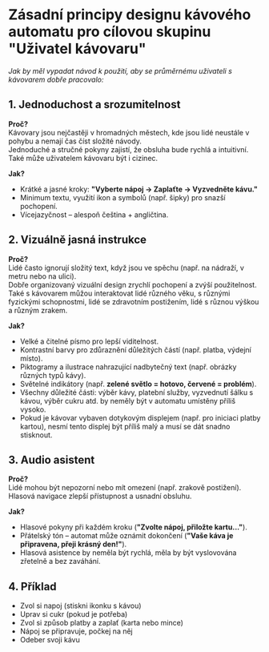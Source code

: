 # Zásadní principy designu kávového automatu pro cílovou skupinu "Uživatel kávovaru"

_Jak by měl vypadat návod k použití, aby se průměrnému uživateli s kávovarem dobře pracovalo:_

## 1. Jednoduchost a srozumitelnost

**Proč?**  
Kávovary jsou nejčastěji v hromadných městech, kde jsou lidé neustále v pohybu a nemají čas číst složité návody.  
Jednoduché a stručné pokyny zajistí, že obsluha bude rychlá a intuitivní. Také může uživatelem kávovaru být i cizinec.

**Jak?**  
- Krátké a jasné kroky: **"Vyberte nápoj → Zaplaťte → Vyzvedněte kávu."**
- Minimum textu, využití ikon a symbolů (např. šipky) pro snazší pochopení.
- Vícejazyčnost – alespoň čeština + angličtina.


## 2. Vizuálně jasná instrukce

**Proč?**  
Lidé často ignorují složitý text, když jsou ve spěchu (např. na nádraží, v metru nebo na ulici).  
Dobře organizovaný vizuální design zrychlí pochopení a zvýší použitelnost. Také s kávovarem můžou interaktovat lidé různého věku, 
s různými fyzickými schopnostmi, lidé se zdravotním postižením, lidé s různou výškou a různým zrakem.

**Jak?**  
- Velké a čitelné písmo pro lepší viditelnost.
- Kontrastní barvy pro zdůraznění důležitých částí (např. platba, výdejní místo).
- Piktogramy a ilustrace nahrazující nadbytečný text (např. obrázky různých typů kávy).
- Světelné indikátory (např. **zelené světlo = hotovo, červené = problém**).
- Všechny důležité části: výběr kávy, platební služby, vyzvednutí šálku s kávou, výběr cukru atd. by neměly být v automatu umístěny příliš vysoko.
- Pokud je kávovar vybaven dotykovým displejem (např. pro iniciaci platby kartou), nesmí tento displej být příliš malý a musí se dát snadno stisknout.


## 3. Audio asistent

**Proč?**  
Lidé mohou být nepozorní nebo mít omezení (např. zrakově postižení).  
Hlasová navigace zlepší přístupnost a usnadní obsluhu.

**Jak?**  
- Hlasové pokyny při každém kroku (**"Zvolte nápoj, přiložte kartu..."**).
- Přátelský tón – automat může oznámit dokončení (**"Vaše káva je připravena, přeji krásný den!"**).
- Hlasová asistence by neměla být rychlá, měla by být vyslovována zřetelně a bez zaváhání.

## 4. Příklad
- Zvol si napoj (stiskni ikonku s kávou)
- Uprav si cukr (pokud je potřeba)
- Zvol si způsob platby a zaplať (karta nebo mince)
- Nápoj se připravuje, počkej na něj
- Odeber svoji kávu


